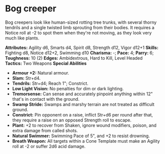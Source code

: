 # Bog creeper

Bog creepers look like human-sized rotting tree trunks, with several
thorny tendrils and a single twisted limb sprouting from their bodies.
It requires a Notice roll at -2 to spot them when they're not moving,
as they look very much like plants.

**Attributes:** Agility d6, Smarts d4, Spirit d8, Strength d12, Vigor
d12+1
**Skills:** Fighting d8, Notice d12+2, Swimming d10
**Charisma:** -; **Pace:** 4; **Parry:** 6; **Toughness:** 10 (2)
**Edges:** Ambidextrous, Hard to Kill, Level Headed
**Tactics:** Two Weapons
**Special Abilities**

- **Armour +2:** Natural armour.
- **Slam:** Str+d4.
- **Tendrils:** Str+d4; Reach 1"; Constrict.
- **Low Light Vision:** No penalties for dim or dark lighting.
- **Tremorsense:** Can sense and accurately pinpoint anything within
12" that's in contact with the ground.
- **Swamp Stride:** Swamps and marshy terrain are not treated as
difficult ground.
- **Constrict:** Pin opponent on a raise, inflict Str+d6 per round after
that, they require a raise on an opposed Strength roll to escape.
- **Plant:** +2 to recover from Shaken, ignore wound modifiers, poison,
and extra damage from called shots.
- **Natural Swimmer:** Swimming Pace of 5", and +2 to resist drowning.
- **Breath Weapon:** All targets within a Cone Template must make an
Agility roll at -2 or suffer 2d6 acid damage.
